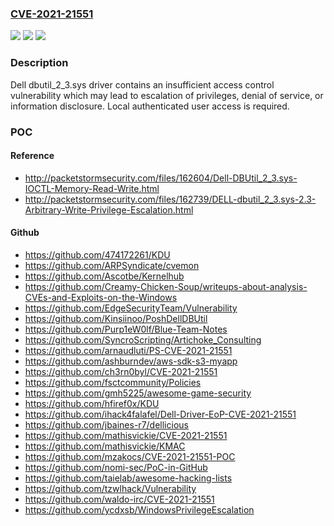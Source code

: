 ### [CVE-2021-21551](https://cve.mitre.org/cgi-bin/cvename.cgi?name=CVE-2021-21551)
![](https://img.shields.io/static/v1?label=Product&message=dbutil&color=blue)
![](https://img.shields.io/static/v1?label=Version&message=%3D%202.3%20&color=brighgreen)
![](https://img.shields.io/static/v1?label=Vulnerability&message=CWE-285%3A%20Improper%20Authorization&color=brighgreen)

### Description

Dell dbutil_2_3.sys driver contains an insufficient access control vulnerability which may lead to escalation of privileges, denial of service, or information disclosure. Local authenticated user access is required.

### POC

#### Reference
- http://packetstormsecurity.com/files/162604/Dell-DBUtil_2_3.sys-IOCTL-Memory-Read-Write.html
- http://packetstormsecurity.com/files/162739/DELL-dbutil_2_3.sys-2.3-Arbitrary-Write-Privilege-Escalation.html

#### Github
- https://github.com/474172261/KDU
- https://github.com/ARPSyndicate/cvemon
- https://github.com/Ascotbe/Kernelhub
- https://github.com/Creamy-Chicken-Soup/writeups-about-analysis-CVEs-and-Exploits-on-the-Windows
- https://github.com/EdgeSecurityTeam/Vulnerability
- https://github.com/Kinsiinoo/PoshDellDBUtil
- https://github.com/Purp1eW0lf/Blue-Team-Notes
- https://github.com/SyncroScripting/Artichoke_Consulting
- https://github.com/arnaudluti/PS-CVE-2021-21551
- https://github.com/ashburndev/aws-sdk-s3-myapp
- https://github.com/ch3rn0byl/CVE-2021-21551
- https://github.com/fsctcommunity/Policies
- https://github.com/gmh5225/awesome-game-security
- https://github.com/hfiref0x/KDU
- https://github.com/ihack4falafel/Dell-Driver-EoP-CVE-2021-21551
- https://github.com/jbaines-r7/dellicious
- https://github.com/mathisvickie/CVE-2021-21551
- https://github.com/mathisvickie/KMAC
- https://github.com/mzakocs/CVE-2021-21551-POC
- https://github.com/nomi-sec/PoC-in-GitHub
- https://github.com/taielab/awesome-hacking-lists
- https://github.com/tzwlhack/Vulnerability
- https://github.com/waldo-irc/CVE-2021-21551
- https://github.com/ycdxsb/WindowsPrivilegeEscalation

